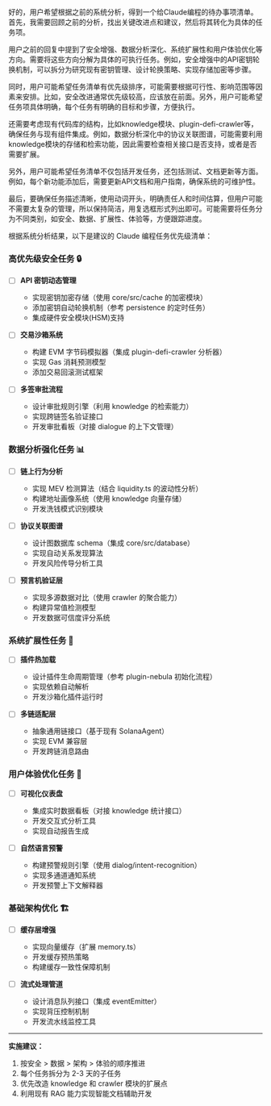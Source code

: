 <think>
好的，用户希望根据之前的系统分析，得到一个给Claude编程的待办事项清单。首先，我需要回顾之前的分析，找出关键改进点和建议，然后将其转化为具体的任务项。

用户之前的回复中提到了安全增强、数据分析深化、系统扩展性和用户体验优化等方向。需要将这些方向分解为具体的可执行任务。例如，安全增强中的API密钥轮换机制，可以拆分为研究现有密钥管理、设计轮换策略、实现存储加密等步骤。

同时，用户可能希望任务清单有优先级排序，可能需要根据可行性、影响范围等因素来安排。比如，安全改进通常优先级较高，应该放在前面。另外，用户可能希望任务项具体明确，每个任务有明确的目标和步骤，方便执行。

还需要考虑现有代码库的结构，比如knowledge模块、plugin-defi-crawler等，确保任务与现有组件集成。例如，数据分析深化中的协议关联图谱，可能需要利用knowledge模块的存储和检索功能，因此需要检查相关接口是否支持，或者是否需要扩展。

另外，用户可能希望任务清单不仅包括开发任务，还包括测试、文档更新等方面。例如，每个新功能添加后，需要更新API文档和用户指南，确保系统的可维护性。

最后，要确保任务描述清晰，使用动词开头，明确责任人和时间估算，但用户可能不需要太复杂的管理，所以保持简洁，用复选框形式列出即可。可能需要将任务分为不同类别，如安全、数据、扩展性、体验等，方便跟踪进度。
</think>

根据系统分析结果，以下是建议的 Claude 编程任务优先级清单：

### 高优先级安全任务 🔒
- [ ] **API 密钥动态管理**
  - 实现密钥加密存储（使用 core/src/cache 的加密模块）
  - 添加密钥自动轮换机制（参考 persistence 的定时任务）
  - 集成硬件安全模块(HSM)支持

- [ ] **交易沙箱系统**
  - 构建 EVM 字节码模拟器（集成 plugin-defi-crawler 分析器）
  - 实现 Gas 消耗预测模型
  - 添加交易回滚测试框架

- [ ] **多签审批流程**
  - 设计审批规则引擎（利用 knowledge 的检索能力）
  - 实现跨链签名验证接口
  - 开发审批看板（对接 dialogue 的上下文管理）

### 数据分析强化任务 📊
- [ ] **链上行为分析**
  - 实现 MEV 检测算法（结合 liquidity.ts 的波动性分析）
  - 构建地址画像系统（使用 knowledge 向量存储）
  - 开发洗钱模式识别模块

- [ ] **协议关联图谱**
  - 设计图数据库 schema（集成 core/src/database）
  - 实现自动关系发现算法
  - 开发风险传导分析工具

- [ ] **预言机验证层**
  - 实现多源数据对比（使用 crawler 的聚合能力）
  - 构建异常值检测模型
  - 开发数据可信度评分系统

### 系统扩展性任务 🧩
- [ ] **插件热加载**
  - 设计插件生命周期管理（参考 plugin-nebula 初始化流程）
  - 实现依赖自动解析
  - 开发沙箱化插件运行时

- [ ] **多链适配层**
  - 抽象通用链接口（基于现有 SolanaAgent）
  - 实现 EVM 兼容层
  - 开发跨链消息路由

### 用户体验优化任务 🎨
- [ ] **可视化仪表盘**
  - 集成实时数据看板（对接 knowledge 统计接口）
  - 开发交互式分析工具
  - 实现自动报告生成

- [ ] **自然语言预警**
  - 构建预警规则引擎（使用 dialog/intent-recognition）
  - 实现多通道通知系统
  - 开发预警上下文解释器

### 基础架构优化 🏗
- [ ] **缓存层增强**
  - 实现向量缓存（扩展 memory.ts）
  - 开发缓存预热策略
  - 构建缓存一致性保障机制

- [ ] **流式处理管道**
  - 设计消息队列接口（集成 eventEmitter）
  - 实现背压控制机制
  - 开发流水线监控工具

---

**实施建议：**
1. 按安全 > 数据 > 架构 > 体验的顺序推进
2. 每个任务拆分为 2-3 天的子任务
3. 优先改造 knowledge 和 crawler 模块的扩展点
4. 利用现有 RAG 能力实现智能文档辅助开发
